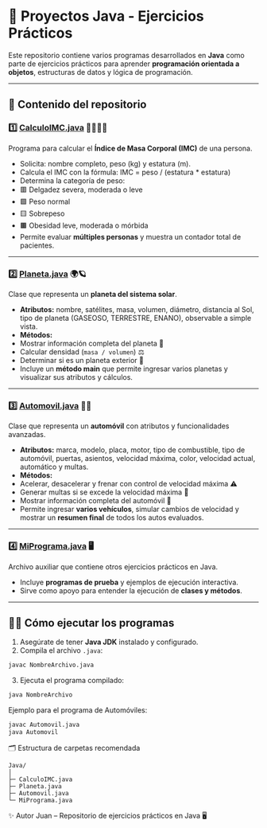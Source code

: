 # 🚀 Proyectos Java - Ejercicios Prácticos

Este repositorio contiene varios programas desarrollados en **Java** como parte de ejercicios prácticos para aprender **programación orientada a objetos**, estructuras de datos y lógica de programación.  

---

## 📂 Contenido del repositorio

### 1️⃣ [CalculoIMC.java](./CalculoIMC.java) 🧍‍♂️🧍‍♀️
Programa para calcular el **Índice de Masa Corporal (IMC)** de una persona.  

- Solicita: nombre completo, peso (kg) y estatura (m).  
- Calcula el IMC con la fórmula:
IMC = peso / (estatura * estatura)
- Determina la categoría de peso:  
- 🟥 Delgadez severa, moderada o leve  
- 🟩 Peso normal  
- 🟨 Sobrepeso  
- 🟫 Obesidad leve, moderada o mórbida  
- Permite evaluar **múltiples personas** y muestra un contador total de pacientes.

---

### 2️⃣ [Planeta.java](./Planeta.java) 🌍🪐
Clase que representa un **planeta del sistema solar**.  

- **Atributos:** nombre, satélites, masa, volumen, diámetro, distancia al Sol, tipo de planeta (GASEOSO, TERRESTRE, ENANO), observable a simple vista.  
- **Métodos:**  
- Mostrar información completa del planeta 🌟  
- Calcular densidad (`masa / volumen`) ⚖️  
- Determinar si es un planeta exterior 🚀  
- Incluye un **método main** que permite ingresar varios planetas y visualizar sus atributos y cálculos.

---

### 3️⃣ [Automovil.java](./Automovil.java) 🚗💨
Clase que representa un **automóvil** con atributos y funcionalidades avanzadas.  

- **Atributos:** marca, modelo, placa, motor, tipo de combustible, tipo de automóvil, puertas, asientos, velocidad máxima, color, velocidad actual, automático y multas.  
- **Métodos:**  
- Acelerar, desacelerar y frenar con control de velocidad máxima ⚠️  
- Generar multas si se excede la velocidad máxima 💸  
- Mostrar información completa del automóvil 📝  
- Permite ingresar **varios vehículos**, simular cambios de velocidad y mostrar un **resumen final** de todos los autos evaluados.

---

### 4️⃣ [MiPrograma.java](./MiPrograma.java) 🖥️
Archivo auxiliar que contiene otros ejercicios prácticos en Java.  

- Incluye **programas de prueba** y ejemplos de ejecución interactiva.  
- Sirve como apoyo para entender la ejecución de **clases y métodos**.

---

## 🏃‍♂️ Cómo ejecutar los programas

1. Asegúrate de tener **Java JDK** instalado y configurado.  
2. Compila el archivo `.java`:  
 ```bash
 javac NombreArchivo.java
```
3. Ejecuta el programa compilado:
```bash
java NombreArchivo
```
Ejemplo para el programa de Automóviles:
```bash
javac Automovil.java
java Automovil
```
🗂️ Estructura de carpetas recomendada
```
Java/
│
├─ CalculoIMC.java
├─ Planeta.java
├─ Automovil.java
└─ MiPrograma.java
```
✨ Autor
Juan – Repositorio de ejercicios prácticos en Java 🖥️
